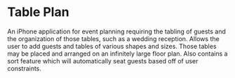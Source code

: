 # Table Plan

An iPhone application for event planning requiring the tabling of guests and the organization of those tables, such as a wedding reception. Allows the user to add guests and tables of various shapes and sizes. Those tables may be placed and arranged on an infinitely large floor plan. Also contains a sort feature which will automatically seat guests based off of user constraints.
